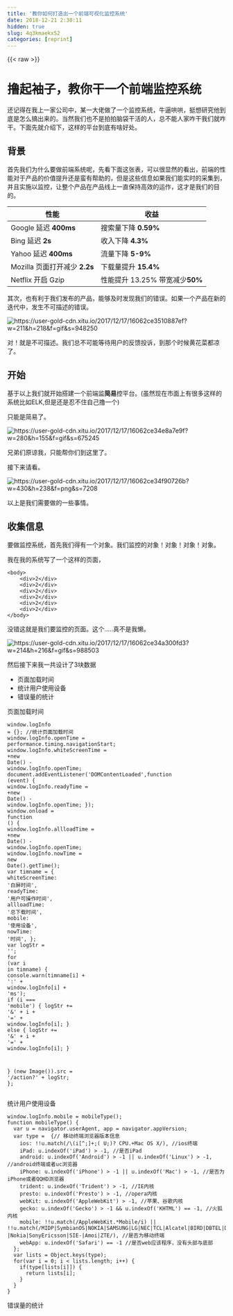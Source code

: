 ```yaml
---
title: '教你如何打造出一个前端可视化监控系统' 
date: 2018-12-21 2:30:11
hidden: true
slug: 4q3kmaekx52
categories: [reprint]
---
```


{{< raw >}}

                    
<h1 id="articleHeader0">撸起袖子，教你干一个前端监控系统</h1>
<p>还记得在我上一家公司中，某一大佬做了一个监控系统，牛逼哄哄，挺想研究他到底是怎么搞出来的。当然我们也不是拍拍脑袋干活的人，总不能人家咋干我们就咋干。下面先就介绍下，这样的平台到底有啥好处。</p>
<h2 id="articleHeader1">背景</h2>
<p>首先我们为什么要做前端系统呢，先看下面这张表，可以很显然的看出，前端的性能对于产品的价值提升还是蛮有帮助的，但是这些信息如果我们能实时的采集到，并且实施以监控，让整个产品在产品线上一直保持高效的运作，这才是我们的目的。</p>
<table>
<thead><tr>
<th>性能</th>
<th>收益</th>
</tr></thead>
<tbody>
<tr>
<td>Google 延迟 <strong>400ms</strong>
</td>
<td>搜索量下降 <strong>0.59%</strong>
</td>
</tr>
<tr>
<td>Bing 延迟 <strong>2s</strong>
</td>
<td>收入下降 <strong>4.3%</strong>
</td>
</tr>
<tr>
<td>Yahoo 延迟 <strong>400ms</strong>
</td>
<td>流量下降 <strong>5-9%</strong>
</td>
</tr>
<tr>
<td>Mozilla 页面打开减少 <strong>2.2s</strong>
</td>
<td>下载量提升 <strong>15.4%</strong>
</td>
</tr>
<tr>
<td>Netflix 开启 Gzip</td>
<td>性能提升 13.25% 带宽减少<strong>50%</strong>
</td>
</tr>
</tbody>
</table>
<p>其次，也有利于我们发布的产品，能够及时发现我们的错误。如果一个产品在新的迭代中，发生不可描述的错误。</p>
<p><span class="img-wrap"><img data-src="/img/remote/1460000012463867?w=211&amp;h=218" src="https://static.alili.tech/img/remote/1460000012463867?w=211&amp;h=218" alt="https://user-gold-cdn.xitu.io/2017/12/17/16062ce3510887ef?w=211&amp;h=218&amp;f=gif&amp;s=948250" title="https://user-gold-cdn.xitu.io/2017/12/17/16062ce3510887ef?w=211&amp;h=218&amp;f=gif&amp;s=948250" style="cursor: pointer;"></span></p>
<p>对！就是不可描述。我们总不可能等待用户的反馈投诉，到那个时候黄花菜都凉了。</p>
<h2 id="articleHeader2">开始</h2>
<p>基于以上我们就开始搭建一个前端监<strong>简易</strong>控平台。(虽然现在市面上有很多这样的系统比如ELK,但是还是忍不住自己撸一个)</p>
<p>只能是简易了。</p>
<p><span class="img-wrap"><img data-src="/img/remote/1460000012463868?w=280&amp;h=155" src="https://static.alili.tech/img/remote/1460000012463868?w=280&amp;h=155" alt="https://user-gold-cdn.xitu.io/2017/12/17/16062ce34e8a7e9f?w=280&amp;h=155&amp;f=gif&amp;s=675245" title="https://user-gold-cdn.xitu.io/2017/12/17/16062ce34e8a7e9f?w=280&amp;h=155&amp;f=gif&amp;s=675245" style="cursor: pointer;"></span></p>
<p>兄弟们原谅我，只能帮你们到这里了。</p>
<p>接下来请看。</p>
<p><span class="img-wrap"><img data-src="/img/remote/1460000012463869" src="https://static.alili.tech/img/remote/1460000012463869" alt="https://user-gold-cdn.xitu.io/2017/12/17/16062ce34f90726b?w=430&amp;h=238&amp;f=png&amp;s=7208" title="https://user-gold-cdn.xitu.io/2017/12/17/16062ce34f90726b?w=430&amp;h=238&amp;f=png&amp;s=7208" style="cursor: pointer;"></span></p>
<p>以上是我们需要做的一些事情。</p>
<h2 id="articleHeader3">收集信息</h2>
<p>要做监控系统，首先我们得有一个对象。我们监控的对象！对象！对象！对象。</p>
<p>我在我的系统写了一个这样的页面，</p>
<div class="widget-codetool" style="display:none;">
      <div class="widget-codetool--inner">
      <span class="selectCode code-tool" data-toggle="tooltip" data-placement="top" title="" data-original-title="全选"></span>
      <span type="button" class="copyCode code-tool" data-toggle="tooltip" data-placement="top" data-clipboard-text="<body>
    <div>2</div>
    <div>2</div>
    <div>2</div>
    <div>2</div>
    <div>2</div>
    <div>2</div> 
</body>" title="" data-original-title="复制"></span>
      <span type="button" class="saveToNote code-tool" data-toggle="tooltip" data-placement="top" title="" data-original-title="放进笔记"></span>
      </div>
      </div><pre class="xml hljs"><code class="html"><span class="hljs-tag">&lt;<span class="hljs-name">body</span>&gt;</span>
    <span class="hljs-tag">&lt;<span class="hljs-name">div</span>&gt;</span>2<span class="hljs-tag">&lt;/<span class="hljs-name">div</span>&gt;</span>
    <span class="hljs-tag">&lt;<span class="hljs-name">div</span>&gt;</span>2<span class="hljs-tag">&lt;/<span class="hljs-name">div</span>&gt;</span>
    <span class="hljs-tag">&lt;<span class="hljs-name">div</span>&gt;</span>2<span class="hljs-tag">&lt;/<span class="hljs-name">div</span>&gt;</span>
    <span class="hljs-tag">&lt;<span class="hljs-name">div</span>&gt;</span>2<span class="hljs-tag">&lt;/<span class="hljs-name">div</span>&gt;</span>
    <span class="hljs-tag">&lt;<span class="hljs-name">div</span>&gt;</span>2<span class="hljs-tag">&lt;/<span class="hljs-name">div</span>&gt;</span>
    <span class="hljs-tag">&lt;<span class="hljs-name">div</span>&gt;</span>2<span class="hljs-tag">&lt;/<span class="hljs-name">div</span>&gt;</span> 
<span class="hljs-tag">&lt;/<span class="hljs-name">body</span>&gt;</span></code></pre>
<p>没错这就是我们要监控的页面。这个.....真不是我懒。</p>
<p><span class="img-wrap"><img data-src="/img/remote/1460000012463870?w=214&amp;h=216" src="https://static.alili.tech/img/remote/1460000012463870?w=214&amp;h=216" alt="https://user-gold-cdn.xitu.io/2017/12/17/16062ce34a300fd3?w=214&amp;h=216&amp;f=gif&amp;s=988503" title="https://user-gold-cdn.xitu.io/2017/12/17/16062ce34a300fd3?w=214&amp;h=216&amp;f=gif&amp;s=988503" style="cursor: pointer;"></span></p>
<p>然后接下来我一共设计了3块数据</p>
<ul>
<li>页面加载时间</li>
<li>统计用户使用设备</li>
<li>错误量的统计</li>
</ul>
<p>页面加载时间</p>
<div class="widget-codetool" style="display:none;">
      <div class="widget-codetool--inner">
      <span class="selectCode code-tool" data-toggle="tooltip" data-placement="top" title="" data-original-title="全选"></span>
      <span type="button" class="copyCode code-tool" data-toggle="tooltip" data-placement="top" data-clipboard-text="window.logInfo = {};  //统计页面加载时间
window.logInfo.openTime = performance.timing.navigationStart;
window.logInfo.whiteScreenTime = +new Date() - window.logInfo.openTime;
document.addEventListener('DOMContentLoaded',function (event) {
  window.logInfo.readyTime = +new Date() - window.logInfo.openTime;
});
window.onload = function () {
  window.logInfo.allloadTime = +new Date() - window.logInfo.openTime;
  window.logInfo.nowTime = new Date().getTime();
  var timname = {
    whiteScreenTime: '白屏时间',
    readyTime: '用户可操作时间',
    allloadTime: '总下载时间',
    mobile: '使用设备',
    nowTime: '时间',
  };
  var logStr = '';
  for (var i in timname) {
    console.warn(timname[i] + ':' + window.logInfo[i] + 'ms');
    if (i === 'mobile') {
      logStr += '&amp;' + i + '=' + window.logInfo[i];
    } else {
      logStr += '&amp;' + i + '=' + window.logInfo[i];
    }

  }
  (new Image()).src = '/action?' + logStr;
};" title="" data-original-title="复制"></span>
      <span type="button" class="saveToNote code-tool" data-toggle="tooltip" data-placement="top" title="" data-original-title="放进笔记"></span>
      </div>
      </div><pre class="javascript hljs"><code class="javascript"><span class="hljs-built_in">window</span>.logInfo = {};  <span class="hljs-comment">//统计页面加载时间</span>
<span class="hljs-built_in">window</span>.logInfo.openTime = performance.timing.navigationStart;
<span class="hljs-built_in">window</span>.logInfo.whiteScreenTime = +<span class="hljs-keyword">new</span> <span class="hljs-built_in">Date</span>() - <span class="hljs-built_in">window</span>.logInfo.openTime;
<span class="hljs-built_in">document</span>.addEventListener(<span class="hljs-string">'DOMContentLoaded'</span>,<span class="hljs-function"><span class="hljs-keyword">function</span> (<span class="hljs-params">event</span>) </span>{
  <span class="hljs-built_in">window</span>.logInfo.readyTime = +<span class="hljs-keyword">new</span> <span class="hljs-built_in">Date</span>() - <span class="hljs-built_in">window</span>.logInfo.openTime;
});
<span class="hljs-built_in">window</span>.onload = <span class="hljs-function"><span class="hljs-keyword">function</span> (<span class="hljs-params"></span>) </span>{
  <span class="hljs-built_in">window</span>.logInfo.allloadTime = +<span class="hljs-keyword">new</span> <span class="hljs-built_in">Date</span>() - <span class="hljs-built_in">window</span>.logInfo.openTime;
  <span class="hljs-built_in">window</span>.logInfo.nowTime = <span class="hljs-keyword">new</span> <span class="hljs-built_in">Date</span>().getTime();
  <span class="hljs-keyword">var</span> timname = {
    <span class="hljs-attr">whiteScreenTime</span>: <span class="hljs-string">'白屏时间'</span>,
    <span class="hljs-attr">readyTime</span>: <span class="hljs-string">'用户可操作时间'</span>,
    <span class="hljs-attr">allloadTime</span>: <span class="hljs-string">'总下载时间'</span>,
    <span class="hljs-attr">mobile</span>: <span class="hljs-string">'使用设备'</span>,
    <span class="hljs-attr">nowTime</span>: <span class="hljs-string">'时间'</span>,
  };
  <span class="hljs-keyword">var</span> logStr = <span class="hljs-string">''</span>;
  <span class="hljs-keyword">for</span> (<span class="hljs-keyword">var</span> i <span class="hljs-keyword">in</span> timname) {
    <span class="hljs-built_in">console</span>.warn(timname[i] + <span class="hljs-string">':'</span> + <span class="hljs-built_in">window</span>.logInfo[i] + <span class="hljs-string">'ms'</span>);
    <span class="hljs-keyword">if</span> (i === <span class="hljs-string">'mobile'</span>) {
      logStr += <span class="hljs-string">'&amp;'</span> + i + <span class="hljs-string">'='</span> + <span class="hljs-built_in">window</span>.logInfo[i];
    } <span class="hljs-keyword">else</span> {
      logStr += <span class="hljs-string">'&amp;'</span> + i + <span class="hljs-string">'='</span> + <span class="hljs-built_in">window</span>.logInfo[i];
    }

  }
  (<span class="hljs-keyword">new</span> Image()).src = <span class="hljs-string">'/action?'</span> + logStr;
};</code></pre>
<p>统计用户使用设备</p>
<div class="widget-codetool" style="display:none;">
      <div class="widget-codetool--inner">
      <span class="selectCode code-tool" data-toggle="tooltip" data-placement="top" title="" data-original-title="全选"></span>
      <span type="button" class="copyCode code-tool" data-toggle="tooltip" data-placement="top" data-clipboard-text="window.logInfo.mobile = mobileType();
function mobileType() {
  var u = navigator.userAgent, app = navigator.appVersion;
  var type =  {// 移动终端浏览器版本信息
    ios: !!u.match(/\(i[^;]+;( U;)? CPU.+Mac OS X/), //ios终端
    iPad: u.indexOf('iPad') > -1, //是否iPad
    android: u.indexOf('Android') > -1 || u.indexOf('Linux') > -1, //android终端或者uc浏览器
    iPhone: u.indexOf('iPhone') > -1 || u.indexOf('Mac') > -1, //是否为iPhone或者QQHD浏览器
    trident: u.indexOf('Trident') > -1, //IE内核
    presto: u.indexOf('Presto') > -1, //opera内核
    webKit: u.indexOf('AppleWebKit') > -1, //苹果、谷歌内核
    gecko: u.indexOf('Gecko') > -1 &amp;&amp; u.indexOf('KHTML') == -1, //火狐内核
    mobile: !!u.match(/AppleWebKit.*Mobile/i) || !!u.match(/MIDP|SymbianOS|NOKIA|SAMSUNG|LG|NEC|TCL|Alcatel|BIRD|DBTEL|Dopod|PHILIPS|HAIER|LENOVO|MOT-|Nokia|SonyEricsson|SIE-|Amoi|ZTE/), //是否为移动终端
    webApp: u.indexOf('Safari') == -1 //是否web应该程序，没有头部与底部
  };
  var lists = Object.keys(type);
  for(var i = 0; i < lists.length; i++) {
    if(type[lists[i]]) {
      return lists[i];
    }
  }  
}" title="" data-original-title="复制"></span>
      <span type="button" class="saveToNote code-tool" data-toggle="tooltip" data-placement="top" title="" data-original-title="放进笔记"></span>
      </div>
      </div><pre class="javascript hljs"><code class="javascript"><span class="hljs-built_in">window</span>.logInfo.mobile = mobileType();
<span class="hljs-function"><span class="hljs-keyword">function</span> <span class="hljs-title">mobileType</span>(<span class="hljs-params"></span>) </span>{
  <span class="hljs-keyword">var</span> u = navigator.userAgent, app = navigator.appVersion;
  <span class="hljs-keyword">var</span> type =  {<span class="hljs-comment">// 移动终端浏览器版本信息</span>
    ios: !!u.match(<span class="hljs-regexp">/\(i[^;]+;( U;)? CPU.+Mac OS X/</span>), <span class="hljs-comment">//ios终端</span>
    iPad: u.indexOf(<span class="hljs-string">'iPad'</span>) &gt; <span class="hljs-number">-1</span>, <span class="hljs-comment">//是否iPad</span>
    android: u.indexOf(<span class="hljs-string">'Android'</span>) &gt; <span class="hljs-number">-1</span> || u.indexOf(<span class="hljs-string">'Linux'</span>) &gt; <span class="hljs-number">-1</span>, <span class="hljs-comment">//android终端或者uc浏览器</span>
    iPhone: u.indexOf(<span class="hljs-string">'iPhone'</span>) &gt; <span class="hljs-number">-1</span> || u.indexOf(<span class="hljs-string">'Mac'</span>) &gt; <span class="hljs-number">-1</span>, <span class="hljs-comment">//是否为iPhone或者QQHD浏览器</span>
    trident: u.indexOf(<span class="hljs-string">'Trident'</span>) &gt; <span class="hljs-number">-1</span>, <span class="hljs-comment">//IE内核</span>
    presto: u.indexOf(<span class="hljs-string">'Presto'</span>) &gt; <span class="hljs-number">-1</span>, <span class="hljs-comment">//opera内核</span>
    webKit: u.indexOf(<span class="hljs-string">'AppleWebKit'</span>) &gt; <span class="hljs-number">-1</span>, <span class="hljs-comment">//苹果、谷歌内核</span>
    gecko: u.indexOf(<span class="hljs-string">'Gecko'</span>) &gt; <span class="hljs-number">-1</span> &amp;&amp; u.indexOf(<span class="hljs-string">'KHTML'</span>) == <span class="hljs-number">-1</span>, <span class="hljs-comment">//火狐内核</span>
    mobile: !!u.match(<span class="hljs-regexp">/AppleWebKit.*Mobile/i</span>) || !!u.match(<span class="hljs-regexp">/MIDP|SymbianOS|NOKIA|SAMSUNG|LG|NEC|TCL|Alcatel|BIRD|DBTEL|Dopod|PHILIPS|HAIER|LENOVO|MOT-|Nokia|SonyEricsson|SIE-|Amoi|ZTE/</span>), <span class="hljs-comment">//是否为移动终端</span>
    webApp: u.indexOf(<span class="hljs-string">'Safari'</span>) == <span class="hljs-number">-1</span> <span class="hljs-comment">//是否web应该程序，没有头部与底部</span>
  };
  <span class="hljs-keyword">var</span> lists = <span class="hljs-built_in">Object</span>.keys(type);
  <span class="hljs-keyword">for</span>(<span class="hljs-keyword">var</span> i = <span class="hljs-number">0</span>; i &lt; lists.length; i++) {
    <span class="hljs-keyword">if</span>(type[lists[i]]) {
      <span class="hljs-keyword">return</span> lists[i];
    }
  }  
}</code></pre>
<p>错误量的统计</p>
<div class="widget-codetool" style="display:none;">
      <div class="widget-codetool--inner">
      <span class="selectCode code-tool" data-toggle="tooltip" data-placement="top" title="" data-original-title="全选"></span>
      <span type="button" class="copyCode code-tool" data-toggle="tooltip" data-placement="top" data-clipboard-text="window.onload = function () {
        window.logInfo.allloadTime = +new Date() - window.logInfo.openTime;
        window.logInfo.nowTime = new Date().getTime();
        var timname = {
            whiteScreenTime: '白屏时间',
            readyTime: '用户可操作时间',
            allloadTime: '总下载时间',
            mobile: '使用设备',
            nowTime: '时间',
        };
        var logStr = '';
        for (var i in timname) {
            console.warn(timname[i] + ':' + window.logInfo[i] + 'ms');
            if (i === 'mobile') {
                logStr += '&amp;' + i + '=' + window.logInfo[i];
            } else {
                logStr += '&amp;' + i + '=' + window.logInfo[i];
            }
            
        }
        (new Image()).src = '/action?' + logStr;
    };
      
    var defaults = {
        msg:'',  // 错误的具体信息
        url:'',  // 错误所在的url
        line:'', // 错误所在的行
        col:'',  // 错误所在的列
        nowTime: '',// 时间
    };
    window.onerror = function(msg,url,line,col,error) {
        col = col || (window.event &amp;&amp; window.event.errorCharacter) || 0;

        defaults.url = url;
        defaults.line = line;
        defaults.col =  col;
        defaults.nowTime = new Date().getTime();

        if (error &amp;&amp; error.stack){
            // 如果浏览器有堆栈信息，直接使用
            defaults.msg = error.stack.toString();

        }else if (arguments.callee){
            // 尝试通过callee拿堆栈信息
            var ext = [];
            var fn = arguments.callee.caller;
            var floor = 3;  
            while (fn &amp;&amp; (--floor>0)) {
                ext.push(fn.toString());
                if (fn  === fn.caller) {
                    break;
                }
                fn = fn.caller;
            }
            ext = ext.join(&quot;,&quot;);
            defaults.msg = error.stack.toString();
        }
        var str = ''
        for(var i in defaults) {
            // console.log(i,defaults[i]);
            if(defaults[i] === null || defaults[i] === undefined) {
                defaults[i] = 'null'; 
            }
            str += '&amp;'+ i + '=' + defaults[i].toString();
        }
        srt = str.replace('&amp;', '').replace('\n','').replace(/\s/g, '');
        (new Image()).src = '/error?' + srt;
    }" title="" data-original-title="复制"></span>
      <span type="button" class="saveToNote code-tool" data-toggle="tooltip" data-placement="top" title="" data-original-title="放进笔记"></span>
      </div>
      </div><pre class="javascript hljs"><code class="javascript"><span class="hljs-built_in">window</span>.onload = <span class="hljs-function"><span class="hljs-keyword">function</span> (<span class="hljs-params"></span>) </span>{
        <span class="hljs-built_in">window</span>.logInfo.allloadTime = +<span class="hljs-keyword">new</span> <span class="hljs-built_in">Date</span>() - <span class="hljs-built_in">window</span>.logInfo.openTime;
        <span class="hljs-built_in">window</span>.logInfo.nowTime = <span class="hljs-keyword">new</span> <span class="hljs-built_in">Date</span>().getTime();
        <span class="hljs-keyword">var</span> timname = {
            <span class="hljs-attr">whiteScreenTime</span>: <span class="hljs-string">'白屏时间'</span>,
            <span class="hljs-attr">readyTime</span>: <span class="hljs-string">'用户可操作时间'</span>,
            <span class="hljs-attr">allloadTime</span>: <span class="hljs-string">'总下载时间'</span>,
            <span class="hljs-attr">mobile</span>: <span class="hljs-string">'使用设备'</span>,
            <span class="hljs-attr">nowTime</span>: <span class="hljs-string">'时间'</span>,
        };
        <span class="hljs-keyword">var</span> logStr = <span class="hljs-string">''</span>;
        <span class="hljs-keyword">for</span> (<span class="hljs-keyword">var</span> i <span class="hljs-keyword">in</span> timname) {
            <span class="hljs-built_in">console</span>.warn(timname[i] + <span class="hljs-string">':'</span> + <span class="hljs-built_in">window</span>.logInfo[i] + <span class="hljs-string">'ms'</span>);
            <span class="hljs-keyword">if</span> (i === <span class="hljs-string">'mobile'</span>) {
                logStr += <span class="hljs-string">'&amp;'</span> + i + <span class="hljs-string">'='</span> + <span class="hljs-built_in">window</span>.logInfo[i];
            } <span class="hljs-keyword">else</span> {
                logStr += <span class="hljs-string">'&amp;'</span> + i + <span class="hljs-string">'='</span> + <span class="hljs-built_in">window</span>.logInfo[i];
            }
            
        }
        (<span class="hljs-keyword">new</span> Image()).src = <span class="hljs-string">'/action?'</span> + logStr;
    };
      
    <span class="hljs-keyword">var</span> defaults = {
        <span class="hljs-attr">msg</span>:<span class="hljs-string">''</span>,  <span class="hljs-comment">// 错误的具体信息</span>
        url:<span class="hljs-string">''</span>,  <span class="hljs-comment">// 错误所在的url</span>
        line:<span class="hljs-string">''</span>, <span class="hljs-comment">// 错误所在的行</span>
        col:<span class="hljs-string">''</span>,  <span class="hljs-comment">// 错误所在的列</span>
        nowTime: <span class="hljs-string">''</span>,<span class="hljs-comment">// 时间</span>
    };
    <span class="hljs-built_in">window</span>.onerror = <span class="hljs-function"><span class="hljs-keyword">function</span>(<span class="hljs-params">msg,url,line,col,error</span>) </span>{
        col = col || (<span class="hljs-built_in">window</span>.event &amp;&amp; <span class="hljs-built_in">window</span>.event.errorCharacter) || <span class="hljs-number">0</span>;

        defaults.url = url;
        defaults.line = line;
        defaults.col =  col;
        defaults.nowTime = <span class="hljs-keyword">new</span> <span class="hljs-built_in">Date</span>().getTime();

        <span class="hljs-keyword">if</span> (error &amp;&amp; error.stack){
            <span class="hljs-comment">// 如果浏览器有堆栈信息，直接使用</span>
            defaults.msg = error.stack.toString();

        }<span class="hljs-keyword">else</span> <span class="hljs-keyword">if</span> (<span class="hljs-built_in">arguments</span>.callee){
            <span class="hljs-comment">// 尝试通过callee拿堆栈信息</span>
            <span class="hljs-keyword">var</span> ext = [];
            <span class="hljs-keyword">var</span> fn = <span class="hljs-built_in">arguments</span>.callee.caller;
            <span class="hljs-keyword">var</span> floor = <span class="hljs-number">3</span>;  
            <span class="hljs-keyword">while</span> (fn &amp;&amp; (--floor&gt;<span class="hljs-number">0</span>)) {
                ext.push(fn.toString());
                <span class="hljs-keyword">if</span> (fn  === fn.caller) {
                    <span class="hljs-keyword">break</span>;
                }
                fn = fn.caller;
            }
            ext = ext.join(<span class="hljs-string">","</span>);
            defaults.msg = error.stack.toString();
        }
        <span class="hljs-keyword">var</span> str = <span class="hljs-string">''</span>
        <span class="hljs-keyword">for</span>(<span class="hljs-keyword">var</span> i <span class="hljs-keyword">in</span> defaults) {
            <span class="hljs-comment">// console.log(i,defaults[i]);</span>
            <span class="hljs-keyword">if</span>(defaults[i] === <span class="hljs-literal">null</span> || defaults[i] === <span class="hljs-literal">undefined</span>) {
                defaults[i] = <span class="hljs-string">'null'</span>; 
            }
            str += <span class="hljs-string">'&amp;'</span>+ i + <span class="hljs-string">'='</span> + defaults[i].toString();
        }
        srt = str.replace(<span class="hljs-string">'&amp;'</span>, <span class="hljs-string">''</span>).replace(<span class="hljs-string">'\n'</span>,<span class="hljs-string">''</span>).replace(<span class="hljs-regexp">/\s/g</span>, <span class="hljs-string">''</span>);
        (<span class="hljs-keyword">new</span> Image()).src = <span class="hljs-string">'/error?'</span> + srt;
    }</code></pre>
<p>以上就是收集数据的全部，通过发送/action请求或者是/error请求，这些都是可以自定义的，我讲的只是整个过程是如何实现的。</p>
<p>然后通过我的的一个后台express.js把所有的请求处理并都记录下来，记录好后的数据是这样子的。</p>
<div class="widget-codetool" style="display:none;">
      <div class="widget-codetool--inner">
      <span class="selectCode code-tool" data-toggle="tooltip" data-placement="top" title="" data-original-title="全选"></span>
      <span type="button" class="copyCode code-tool" data-toggle="tooltip" data-placement="top" data-clipboard-text="user_ip=127.0.0.1&amp;whiteScreenTime=185&amp;readyTime=192&amp;allloadTime=208&amp;mobile=webKit&amp;nowTime=1513071388941" title="" data-original-title="复制"></span>
      <span type="button" class="saveToNote code-tool" data-toggle="tooltip" data-placement="top" title="" data-original-title="放进笔记"></span>
      </div>
      </div><pre class="bash hljs"><code class="bash" style="word-break: break-word; white-space: initial;">user_ip=127.0.0.1&amp;whiteScreenTime=185&amp;readyTime=192&amp;allloadTime=208&amp;mobile=webKit&amp;nowTime=1513071388941</code></pre>
<h2 id="articleHeader4">数据处理</h2>
<p>这里我是通过自己写的一段脚本进行解析，parse.js，这里不具体讲解，看源码即可。我展现下解析好的数据。</p>
<p>我以cvs的数据格式储存，因为后面图表的需要，我也支持json格式方式导出，只不过后面就需要你自己来配置可视化的界面了。</p>
<p>数据是这样的。</p>
<p>charts/csvData/2017-12-16time.csv</p>
<div class="widget-codetool" style="display:none;">
      <div class="widget-codetool--inner">
      <span class="selectCode code-tool" data-toggle="tooltip" data-placement="top" title="" data-original-title="全选"></span>
      <span type="button" class="copyCode code-tool" data-toggle="tooltip" data-placement="top" data-clipboard-text="时间,白屏时间,用户可操作时间,总下载时间
1513427051482,137,137,153
1513427065080,470,471,507
1513427080040,127,127,143
1513428714345,274,275,323
1513428733583,267,268,317
1513428743167,268,268,317
1513428754796,276,276,328" title="" data-original-title="复制"></span>
      <span type="button" class="saveToNote code-tool" data-toggle="tooltip" data-placement="top" title="" data-original-title="放进笔记"></span>
      </div>
      </div><pre class="hljs lsl"><code class="txt">时间,白屏时间,用户可操作时间,总下载时间
<span class="hljs-number">1513427051482</span>,<span class="hljs-number">137</span>,<span class="hljs-number">137</span>,<span class="hljs-number">153</span>
<span class="hljs-number">1513427065080</span>,<span class="hljs-number">470</span>,<span class="hljs-number">471</span>,<span class="hljs-number">507</span>
<span class="hljs-number">1513427080040</span>,<span class="hljs-number">127</span>,<span class="hljs-number">127</span>,<span class="hljs-number">143</span>
<span class="hljs-number">1513428714345</span>,<span class="hljs-number">274</span>,<span class="hljs-number">275</span>,<span class="hljs-number">323</span>
<span class="hljs-number">1513428733583</span>,<span class="hljs-number">267</span>,<span class="hljs-number">268</span>,<span class="hljs-number">317</span>
<span class="hljs-number">1513428743167</span>,<span class="hljs-number">268</span>,<span class="hljs-number">268</span>,<span class="hljs-number">317</span>
<span class="hljs-number">1513428754796</span>,<span class="hljs-number">276</span>,<span class="hljs-number">276</span>,<span class="hljs-number">328</span></code></pre>
<h2 id="articleHeader5">数据展示</h2>
<p>这里我用的是<a href="https://www.hcharts.cn/" rel="nofollow noreferrer" target="_blank">highcharts.js</a></p>
<p>具体的配置我不进行讲解，可以自己到官网进行查看。</p>
<p>下面是可视化的图表，显示的是每天各个时间段的信息。</p>
<p><span class="img-wrap"><img data-src="/img/remote/1460000012463871?w=861&amp;h=1595" src="https://static.alili.tech/img/remote/1460000012463871?w=861&amp;h=1595" alt="https://user-gold-cdn.xitu.io/2017/12/17/16062ce35649b7e7?w=861&amp;h=1595&amp;f=png&amp;s=83479" title="https://user-gold-cdn.xitu.io/2017/12/17/16062ce35649b7e7?w=861&amp;h=1595&amp;f=png&amp;s=83479" style="cursor: pointer;"></span></p>
<p>界面可能不是特别美观，还请见谅。</p>
<p><span class="img-wrap"><img data-src="/img/remote/1460000012463872?w=237&amp;h=234" src="https://static.alili.tech/img/remote/1460000012463872?w=237&amp;h=234" alt="https://user-gold-cdn.xitu.io/2017/12/17/16062ce3539eb419?w=237&amp;h=234&amp;f=gif&amp;s=561618" title="https://user-gold-cdn.xitu.io/2017/12/17/16062ce3539eb419?w=237&amp;h=234&amp;f=gif&amp;s=561618" style="cursor: pointer;"></span></p>
<h2 id="articleHeader6">环境</h2>
<p>node &gt;= 6.0.0</p>
<p>redis &gt;= 2.6.0</p>
<p>在这里我说明下，因为如果这个部署在线上环境的时候，如果每次记录都进行记录的话，会消耗大量的内存，所以我架设了一层redis，为了防止大流量的冲击，然后可以每隔一段时间进行存储。</p>
<div class="widget-codetool" style="display:none;">
      <div class="widget-codetool--inner">
      <span class="selectCode code-tool" data-toggle="tooltip" data-placement="top" title="" data-original-title="全选"></span>
      <span type="button" class="copyCode code-tool" data-toggle="tooltip" data-placement="top" data-clipboard-text="const express = require('express');
const performance = require('./lib/performance.js');
const app = express();
const router = express.Router();
router.get('/', function (req, res, next) {
  req.url = './index.html';
  next();
});
app.use(router);
app.use(performance({
    time: 10, // 秒为单位
    originalDir: './originalData', // 数据的目录
    errorDir: './errorData' // 报错的目录
}))
app.use(express.static('./'));
const server = app.listen(3000)" title="" data-original-title="复制"></span>
      <span type="button" class="saveToNote code-tool" data-toggle="tooltip" data-placement="top" title="" data-original-title="放进笔记"></span>
      </div>
      </div><pre class="javascript hljs"><code class="javascript"><span class="hljs-keyword">const</span> express = <span class="hljs-built_in">require</span>(<span class="hljs-string">'express'</span>);
<span class="hljs-keyword">const</span> performance = <span class="hljs-built_in">require</span>(<span class="hljs-string">'./lib/performance.js'</span>);
<span class="hljs-keyword">const</span> app = express();
<span class="hljs-keyword">const</span> router = express.Router();
router.get(<span class="hljs-string">'/'</span>, <span class="hljs-function"><span class="hljs-keyword">function</span> (<span class="hljs-params">req, res, next</span>) </span>{
  req.url = <span class="hljs-string">'./index.html'</span>;
  next();
});
app.use(router);
app.use(performance({
    <span class="hljs-attr">time</span>: <span class="hljs-number">10</span>, <span class="hljs-comment">// 秒为单位</span>
    originalDir: <span class="hljs-string">'./originalData'</span>, <span class="hljs-comment">// 数据的目录</span>
    errorDir: <span class="hljs-string">'./errorData'</span> <span class="hljs-comment">// 报错的目录</span>
}))
app.use(express.static(<span class="hljs-string">'./'</span>));
<span class="hljs-keyword">const</span> server = app.listen(<span class="hljs-number">3000</span>)</code></pre>
<p>这里可以设置默认的时间，我这里以10秒为单位,为了demo的效果起见。一般我采用的是一分钟进行一次存储。</p>
<p>github地址：<a href="https://github.com/hua1995116/mcharts" rel="nofollow noreferrer" target="_blank">https://github.com/hua1995116/mcharts</a></p>
<p>如有好的建议以及优化的方案，还请各位在Issues上提给我，喜欢的话可以点个star。</p>
<h2 id="articleHeader7">进阶（一个利用监控平台的实战栗子）</h2>
<p>我利用这个平台对我的一个项目进行了监控。如果你只是纯粹玩的话，还请只阅读上面的原系统地址，可以忽视我这一段，毕竟我这个系统还不够完善。</p>
<p>项目线上地址：<a href="http://www.qiufengh.com/#/" rel="nofollow noreferrer" target="_blank">http://www.qiufengh.com/#/</a></p>
<p>项目监控地址：<a href="http://qiufengh.com:8080/" rel="nofollow noreferrer" target="_blank">http://qiufengh.com:8080/</a></p>
<p>此项目代码地址：<a href="https://github.com/hua1995116/webchat/tree/monitoring" rel="nofollow noreferrer" target="_blank">https://github.com/hua1995116/webchat/tree/monitoring</a></p>
<p>在这里我设置了每过1分钟记录一次日志。</p>
<div class="widget-codetool" style="display:none;">
      <div class="widget-codetool--inner">
      <span class="selectCode code-tool" data-toggle="tooltip" data-placement="top" title="" data-original-title="全选"></span>
      <span type="button" class="copyCode code-tool" data-toggle="tooltip" data-placement="top" data-clipboard-text="// 监控引入
app.use(performance({
    time: 60, // 秒为单位
    originalDir: './originalData', // 数据的目录
    errorDir: './errorData' // 报错的目录
}))" title="" data-original-title="复制"></span>
      <span type="button" class="saveToNote code-tool" data-toggle="tooltip" data-placement="top" title="" data-original-title="放进笔记"></span>
      </div>
      </div><pre class="javascript hljs"><code class="javascript"><span class="hljs-comment">// 监控引入</span>
app.use(performance({
    <span class="hljs-attr">time</span>: <span class="hljs-number">60</span>, <span class="hljs-comment">// 秒为单位</span>
    originalDir: <span class="hljs-string">'./originalData'</span>, <span class="hljs-comment">// 数据的目录</span>
    errorDir: <span class="hljs-string">'./errorData'</span> <span class="hljs-comment">// 报错的目录</span>
}))</code></pre>
<p>以及每隔10分钟进行一次解析。</p>
<div class="widget-codetool" style="display:none;">
      <div class="widget-codetool--inner">
      <span class="selectCode code-tool" data-toggle="tooltip" data-placement="top" title="" data-original-title="全选"></span>
      <span type="button" class="copyCode code-tool" data-toggle="tooltip" data-placement="top" data-clipboard-text="function setPrase() {
    setInterval(function(){
        parseData();
      }, 1000 * 60 * 10);
}" title="" data-original-title="复制"></span>
      <span type="button" class="saveToNote code-tool" data-toggle="tooltip" data-placement="top" title="" data-original-title="放进笔记"></span>
      </div>
      </div><pre class="javascript hljs"><code class="javascript"><span class="hljs-function"><span class="hljs-keyword">function</span> <span class="hljs-title">setPrase</span>(<span class="hljs-params"></span>) </span>{
    setInterval(<span class="hljs-function"><span class="hljs-keyword">function</span>(<span class="hljs-params"></span>)</span>{
        parseData();
      }, <span class="hljs-number">1000</span> * <span class="hljs-number">60</span> * <span class="hljs-number">10</span>);
}</code></pre>
<p>原文链接: <a href="https://github.com/hua1995116/webchat/tree/monitoring" rel="nofollow noreferrer" target="_blank">http://yifenghua.win/html/2017-12-16.html</a>  (更完美的阅读体验哦)</p>
<p><span class="img-wrap"><img data-src="/img/remote/1460000012463873" src="https://static.alili.tech/img/remote/1460000012463873" alt="https://user-gold-cdn.xitu.io/2017/12/17/16062ce389311f6b?w=205&amp;h=205&amp;f=gif&amp;s=29900" title="https://user-gold-cdn.xitu.io/2017/12/17/16062ce389311f6b?w=205&amp;h=205&amp;f=gif&amp;s=29900" style="cursor: pointer; display: inline;"></span></p>

                
{{< /raw >}}

# 版权声明
本文资源来源互联网，仅供学习研究使用，版权归该资源的合法拥有者所有，

本文仅用于学习、研究和交流目的。转载请注明出处、完整链接以及原作者。

原作者若认为本站侵犯了您的版权，请联系我们，我们会立即删除！

## 原文标题
教你如何打造出一个前端可视化监控系统

## 原文链接
[https://segmentfault.com/a/1190000012463862](https://segmentfault.com/a/1190000012463862)

